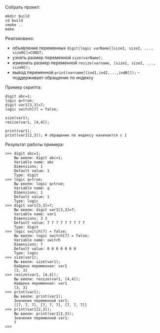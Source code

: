 Собрать проект:
```
mkdir build
cd build
cmake ..
make
```

Реалзиовано:
- объявление переменных ```digit|logic varName[[size1, size2, ..., sizeN]]=CONST;```
- узнать размер переменной ```size(varName);```
- изменить размер переменной ```resize(varname, [size1, size2, ..., sizeN]);```
- вывод переменной ```print(varname[[ind1,ind2,...,indN]]);``` - поддерживает обращение по индексу

Пример скрипта:
```
digit abc=1;
logic q=true;
digit var1[3,3]=7;
logic switch[7] = false;

size(var1);
resize(var1, [4,4]);

print(var1);
print(var1[2,3]); # обращение по индексу начинается с 1
```

Результат работы примера:
```
>>> digit abc=1;
    Вы ввели: digit abc=1;
    Variable name: abc
    Dimensions: 1 
    Default value: 1 
    Type: digit
>>> logic q=true;
    Вы ввели: logic q=true;
    Variable name: q
    Dimensions: 1 
    Default value: 1 
    Type: logic
>>> digit var1[3,3]=7;
    Вы ввели: digit var1[3,3]=7;
    Variable name: var1
    Dimensions: 3 3 
    Default value: 7 7 7 7 7 7 7 7 7 
    Type: digit
>>> logic switch[7] = false;
    Вы ввели: logic switch[7] = false;
    Variable name: switch
    Dimensions: 7 
    Default value: 0 0 0 0 0 0 0 
    Type: logic
>>> size(var1);
    Вы ввели: size(var1);
    Найдена переменная: var1
    [3, 3]
>>> resize(var1, [4,4]);
    Вы ввели: resize(var1, [4,4]);
    Найдена переменная: var1
    [3, 3]
>>> print(var1);
    Вы ввели: print(var1);
    Значения переменной var1:
    [[7, 7, 7], [7, 7, 7], [7, 7, 7]]
>>> print(var1[2,3]);
    Вы ввели: print(var1[2,3]);
    Значения переменной var1:
    7
>>> 
```